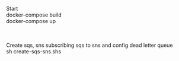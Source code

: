 Start <br/>
docker-compose build <br/>
docker-compose up <br/>

<br/><br/>
Create sqs, sns subscribing sqs to sns and config dead letter queue <br/>
sh create-sqs-sns.shs